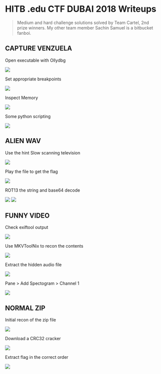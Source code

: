 # HITB .edu CTF DUBAI 2018 Writeups

> Medium and hard challenge solutions solved by Team Cartel, 2nd prize winners. My other team member Sachin Samuel is a bitbucket fanboi.

## CAPTURE VENZUELA
Open executable with Ollydbg

![](https://lh3.googleusercontent.com/GU_IzNj0lEMfxJZzrmNrJDNjk995L1kiiqTOrH4TjRg6E0PBnv37sZ61aYeMtNm0oWPC5f90ZIG0J74FZZ08njPTwhvE-pIYLlfmx2OcVZ5lZNmSGJWiUyjIJ6jyl_UrxFoXRk9n_II)

Set appropriate breakpoints

![](https://lh6.googleusercontent.com/QiHSRWuDIxQSZd-BDKLjLh8WRcb4N8leR20r1RoBsG-IbMstwN23cVauh1vsr781iCtI2Yp8cbAzybdWOVQ_K3GRJ0InxZ7ATgtUkOsQlxdG94p03FOw6OmYDccYOp1Vf85ptGRj8IU)

Inspect Memory

![](https://lh6.googleusercontent.com/6cFRWyg6UpYDwU4HH0aUCIelg7zoAXAhGJGpDUIjQrqVviG0ICmUXwKZWNZT_e-fA5ZPxO3tx1Lxl8OZuyop0C8YPuQgAcJei946xJz53BiTSjj6btYF7h0bAMml1eMKnedAccMAQH4)

Some python scripting

![](https://lh6.googleusercontent.com/vTkpivkkJ6fh2ctonZKOacIWKzmNUNxxgpcK0ITDtvXYvTsyGzGxwYuU6dL75aJR7qCBketRGKv9arnQlvnzAk-PcfD7m9k3L3_A5aPdBzO7zlT6m-92OkHua_hVG_lUEe6uPwfLd08)



## ALIEN WAV
Use the hint Slow scanning television

![](https://lh5.googleusercontent.com/Ofv7vaVG9x4TO9IeygYMJWeM0_zoDlFHD8qHuL84e7TXitEUfvLDCifZP-Rq-dugiPuioiy5khuWo6EtDx8LgcG5MCJAxZt112Du80t5hRZMwsHZgqElkk-WEEgrsgb97tqwpR6hle4)

Play the file to get the flag

![](https://lh3.googleusercontent.com/4wb1kCKRoW4s7SKjREwpKovmeacDWyA0v8jBqHcJRSgStuyV69W3VhwyEO-HSdqOeXbxHIfYP9FbhMBPQwGA3iUoErSnDL3gmPU86-R10ywdz-mP9i5SywCK9WrGwYHUE0Ge-h0vvPM)

ROT13 the string and base64 decode

![](https://lh3.googleusercontent.com/TmI0ZLhWYtHOeIG32v5nQnii_Xv6MgWffmQ1KqgqGN_eqr2CDVcv9Uqnef3nHvvpyZ01v2ohn9K0JCKSVOVQQfo05zMlJGxyTvojFMu7DUZpoG12kLA_8mex4p8S_lk1ItoKUYhxSAw)
![](https://lh3.googleusercontent.com/aZ1SPPLOyQgqYLMyzZSp2I_PU0DIuEKZ4BqArFg4kZYtXYNHKhtTVXVv4Uwbj6GyWC_ti4DABmbLZ7NwBuyEQ5jc0Te1mx-FoSalZ_nG56oOzaT97CpumFXOcWRrUuYSonfK1BKoIn0)


## FUNNY VIDEO
Check exiftool output

![](https://lh4.googleusercontent.com/oXqXUYeb08oXA-A8DXCrCbTTvorytk1u6XJMSWdQ4oDNcCjFu4fT4tMO5kPZWWyw7ZcpzVjew1Vk9qaFzzYowbWt4plSUvyI1_mdZl_jAOhs0l6hFH9X9wS7euwpizoMonbEItHHQWM)

Use MKVToolNix to recon the contents

![](https://lh5.googleusercontent.com/5qV4QRJrmIYeSjTR_7Nbnph_HgaFeQ-apAY--vWvs57UcecTa1JpBPaUA9w7E-wIO_tLRE47aiO5LtFwKtyOpRFjaXOj3133lxrHIYdRyspG6wjFrPq5y8ihttMTx6CHhc0vDNAjFJk)

Extract the hidden audio file

![](https://lh4.googleusercontent.com/UalWtCdq-3TTDG0wa2mijFbb_scZBacKpUjxYUB1hrb1e9bxVkW-a4siauLPyOutpV7IpiUHmjgqgf1Xd4pRjKPByoZlb8qRuouPDslzHEdqx2gGp7Y9CDqZ9TnyppQ93G8-CP9GfVU)

Pane > Add Spectogram > Channel 1

![](https://lh3.googleusercontent.com/fPrF0ueFojghIPDCQ24o4q4QAE8Xu1LiI73jbz4E0QZJhKF1k23-5Rah3z87j1JlZa89E6mbm7JTztpUi0UCurfhIArt5MQ6cAndcNOdAqrZUVaLBvMaKdafca7Z4jfGx0oMRDb85B0)

## NORMAL ZIP
Initial recon of the zip file

![](https://lh3.googleusercontent.com/JtAmXCXOTrYH-tijb__TRZKRU9a046cWNPtvhTtF1Bs4MtlOb9QC9XWZWNSNYk-UoIMOxzCM0akO1GwP-t4PwgLkhmvNckUyhPKhH2ZRO34U1VxZ9Ad8sDEZkYO3mVmWJ-YKGKMfT6Y)

Download a CRC32 cracker

![](https://lh3.googleusercontent.com/0fHk4HR9-l7JQstDgXnp882bmGiPPmH4uN-rDOKTYwmg0rYNcv2Zp1awv7C3cUWfrBPXWia4P3VNGpepCI5P1hiDLAQ5-1LJaF8s0t_cHuqwNASd2zkjPg1BC6DgqHA4Hb3yEbvYvgo)

Extract flag in the correct order

![](https://lh4.googleusercontent.com/3sBQq8Q6t0R0PMvr5mLHXThAd64N4qdxy-ilmJgeRB2tp6h6-DE4JqEbtvI7BBt0yOsI5uEM8GEiXslssCZ3mTT2Jm0mFLYb-mMCUOwsUzTBhfFO-wneYwndlMVJl9oSGSDd48DOSYE)
